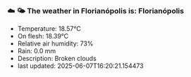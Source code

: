 ### ☁️ 🌤️  The weather in Florianópolis is: Florianópolis

- Temperature: 18.57°C
- On flesh: 18.39°C
- Relative air humidity: 73%
- Rain: 0.0 mm
- Description: Broken clouds
- last updated: 2025-06-07T16:20:21.154473
